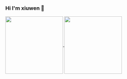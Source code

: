 ### Hi I'm xiuwen 👋

<a href="javascript: void 0;">
  <img align="center" height="180em" src="https://github-readme-stats.vercel.app/api?username=cotwelf&theme=tokyonight&show_icons=true&include_all_commits=true&count_private=true&hide=contribs,issues" />
</a>

<a href="javascript: void 0;">
  <img  align="center" height="180em" src="https://github-readme-stats.vercel.app/api/top-langs/?username=cotwelf&theme=tokyonight&layout=compact" />
</a>

<!--
**cotwelf/cotwelf** is a ✨ _special_ ✨ repository because its `README.md` (this file) appears on your GitHub profile.

Here are some ideas to get you started:

- 🔭 I’m currently working on ...
- 🌱 I’m currently learning ...
- 👯 I’m looking to collaborate on ...
- 🤔 I’m looking for help with ...
- 💬 Ask me about ...
- 📫 How to reach me: ...
- 😄 Pronouns: ...
- ⚡ Fun fact: ...
-->
